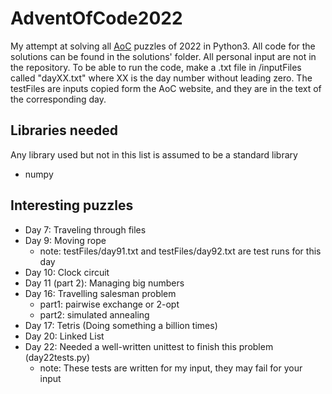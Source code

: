# AdventOfCode2022

My attempt at solving all [AoC](https://adventofcode.com/2022) puzzles of 2022 in Python3. 
All code for the solutions can be found in the solutions' folder. 
All personal input are not in the repository. To be able to run the code, 
make a .txt file in /inputFiles called "dayXX.txt" where XX is the day number without leading zero.
The testFiles are inputs copied form the AoC website, and they are in the text of the corresponding day.

## Libraries needed
Any library used but not in this list is assumed to be a standard library

- numpy

## Interesting puzzles
- Day 7: Traveling through files
- Day 9: Moving rope
  - note: testFiles/day91.txt and testFiles/day92.txt are test runs for this day
- Day 10: Clock circuit
- Day 11 (part 2): Managing big numbers
- Day 16: Travelling salesman problem
  - part1: pairwise exchange or 2-opt
  - part2: simulated annealing
- Day 17: Tetris (Doing something a billion times)
- Day 20: Linked List
- Day 22: Needed a well-written unittest to finish this problem (day22tests.py)
  - note: These tests are written for my input, they may fail for your input